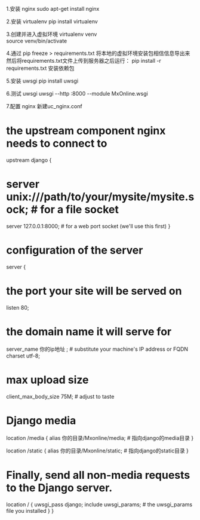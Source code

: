1.安装 nginx
  sudo apt-get install nginx

2.安装 virtualenv
  pip install virtualenv

3.创建并进入虚拟环境
  virtualenv venv   
  source venv/bin/activate

4.通过 pip freeze > requirements.txt 将本地的虚拟环境安装包相信信息导出来
  然后将requirements.txt文件上传到服务器之后运行：
  pip install -r requirements.txt   安装依赖包
  
5.安装 uwsgi
  pip install uwsgi

6.测试 uwsgi
  uwsgi --http :8000 --module MxOnline.wsgi
  
7.配置 nginx
新建uc_nginx.conf

# the upstream component nginx needs to connect to
upstream django {
# server unix:///path/to/your/mysite/mysite.sock; # for a file socket
server 127.0.0.1:8000; # for a web port socket (we'll use this first)
}
# configuration of the server

server {
# the port your site will be served on
listen      80;
# the domain name it will serve for
server_name 你的ip地址 ; # substitute your machine's IP address or FQDN
charset     utf-8;

# max upload size
client_max_body_size 75M;   # adjust to taste

# Django media
location /media  {
    alias 你的目录/Mxonline/media;  # 指向django的media目录
}

location /static {
    alias 你的目录/Mxonline/static; # 指向django的static目录
}

# Finally, send all non-media requests to the Django server.
location / {
    uwsgi_pass  django;
    include     uwsgi_params; # the uwsgi_params file you installed
}
}

